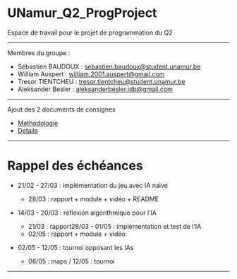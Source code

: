 # UNamur_Q2_ProgProject

Espace de travail pour le projet de programmation du Q2

---

Membres du groupe :

- Sébastien BAUDOUX : sebastien.baudoux@student.unamur.be
- William Auspert : william.2001.auspert@gmail.com
- Tresor TIENTCHEU : tresor.tientcheu@student.unamur.be
- Aleksander Besler : aleksanderbesler.idb@gmail.com

---

Ajout des 2 documents de consignes

- [Methodologie](https://github.com/Carouan/UNamur_Q2_ProgProject/blob/main/Methodologie.pdf)
- [Details](https://github.com/Carouan/UNamur_Q2_ProgProject/blob/main/Details.pdf)

---

# Rappel des échéances

- 21/02 - 27/03 : implémentation du jeu avec IA naïve 
  - 28/03 : rapport + module + vidéo + README

- 14/03 - 20/03 : réflexion algorithmique pour l’IA 
  - 21/03 : rapport28/03 - 01/05 : implémentation et test de l’IA 
  - 02/05 : rapport + module + vidéo

- 02/05 - 12/05 : tournoi opposant les IAs 
  - 06/05 : maps / 12/05 : tournoi

---
